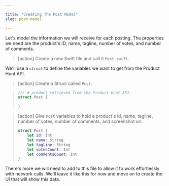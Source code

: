 ```yaml
---

title: "Creating The Post Model"
slug: post-model

---
```


Let's model the information we will receive for each posting. The properties we need are the product's ID, name, tagline, number of votes, and number of comments.

> [action]
> Create a new Swift file and call it `Post.swift`.

We'll use a `struct` to define the variables we want to get from the Product Hunt API.

> [action]
> Create a Struct called `Post`.

> ```swift
> /// A product retrieved from the Product Hunt API.
> struct Post {
>
> }
> ```

> [action]
> Give `Post` variables to hold a product's id, name, tagline, number of votes, number of comments, and screenshot url.
>
> ```swift
> struct Post {
>     let id: Int
>     let name: String
>     let tagline: String
>     let votesCount: Int
>     let commentsCount: Int
> }
>```

There's more we will need to add to this file to allow it to work effortlessly with network calls. We'll leave it like this for now and move on to create the UI that will show this data.

